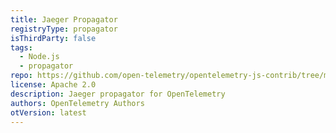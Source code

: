```yaml
---
title: Jaeger Propagator
registryType: propagator
isThirdParty: false
tags:
  - Node.js
  - propagator
repo: https://github.com/open-telemetry/opentelemetry-js-contrib/tree/master/propagators/opentelemetry-propagator-jaeger
license: Apache 2.0
description: Jaeger propagator for OpenTelemetry
authors: OpenTelemetry Authors
otVersion: latest
---
```

